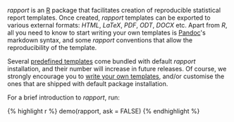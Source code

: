 _rapport_ is an [R](http://r-project.org ) package that facilitates creation of reproducible statistical report templates. Once created, _rapport_ templates can be exported to various external formats: _HTML_, _LaTeX_, _PDF_, _ODT_, _DOCX_ etc. Apart from _R_, all you need to know to start writing your own templates is [Pandoc](http://johnmacfarlane.net/pandoc/index.html )'s markdown syntax, and some _rapport_ conventions that allow the reproducibility of the template.

Several [predefined templates](#templates ) come bundled with default _rapport_ installation, and their number will increase in future releases. Of course, we strongly encourage you to [write your own templates](#custom), and/or customise the ones that are shipped with default package installation.

For a brief introduction to _rapport_, run:

{% highlight r %}
demo(rapport, ask = FALSE)
{% endhighlight %}
